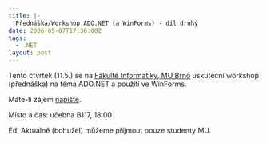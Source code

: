 ```yaml
---
title: |-
  Přednáška/Workshop ADO.NET (a WinForms) - díl druhý
date: 2006-05-07T17:36:00Z
tags:
  - .NET
layout: post
---
```

Tento čtvrtek (11.5.) se na [Fakultě Informatiky, MU Brno][1] uskuteční workshop (přednáška) na téma ADO.NET a použití ve WinForms.

Máte-li zájem [napište][2]. 

Místo a čas: učebna B117, 18:00

Ed: Aktuálně (bohužel) můžeme přijmout pouze studenty MU.

[1]: http://www.fi.muni.cz/
[2]: /about/